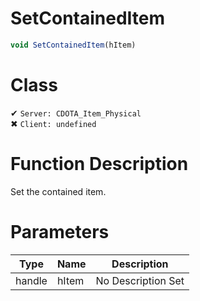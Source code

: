 # SetContainedItem
```js
void SetContainedItem(hItem)
```
# Class
✔ `Server: CDOTA_Item_Physical`  
✖ `Client: undefined`  

# Function Description
Set the contained item.
# Parameters
Type|Name|Description
--|--|--
handle|hItem|No Description Set
